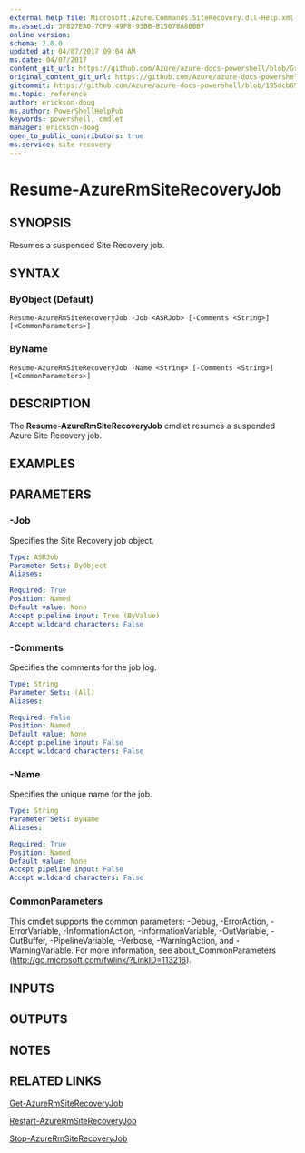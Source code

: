 ```yaml
---
external help file: Microsoft.Azure.Commands.SiteRecovery.dll-Help.xml
ms.assetid: 3F827EA0-7CF9-49F8-93BB-B15078A8BBB7
online version:
schema: 2.0.0
updated_at: 04/07/2017 09:04 AM
ms.date: 04/07/2017
content_git_url: https://github.com/Azure/azure-docs-powershell/blob/Graham71305/azureps-cmdlets-docs/ResourceManager/AzureRM.SiteRecovery/v3.7.0/Resume-AzureRmSiteRecoveryJob.md
original_content_git_url: https://github.com/Azure/azure-docs-powershell/blob/Graham71305/azureps-cmdlets-docs/ResourceManager/AzureRM.SiteRecovery/v3.7.0/Resume-AzureRmSiteRecoveryJob.md
gitcommit: https://github.com/Azure/azure-docs-powershell/blob/195dcb690a30a5f2c0ecd5606483862547ef544a
ms.topic: reference
author: erickson-doug
ms.author: PowerShellHelpPub
keywords: powershell, cmdlet
manager: erickson-doug
open_to_public_contributors: true
ms.service: site-recovery
---
```


# Resume-AzureRmSiteRecoveryJob

## SYNOPSIS
Resumes a suspended Site Recovery job.

## SYNTAX

### ByObject (Default)
```
Resume-AzureRmSiteRecoveryJob -Job <ASRJob> [-Comments <String>] [<CommonParameters>]
```

### ByName
```
Resume-AzureRmSiteRecoveryJob -Name <String> [-Comments <String>] [<CommonParameters>]
```

## DESCRIPTION
The **Resume-AzureRmSiteRecoveryJob** cmdlet resumes a suspended Azure Site Recovery job.

## EXAMPLES

## PARAMETERS

### -Job
Specifies the Site Recovery job object.

```yaml
Type: ASRJob
Parameter Sets: ByObject
Aliases: 

Required: True
Position: Named
Default value: None
Accept pipeline input: True (ByValue)
Accept wildcard characters: False
```

### -Comments
Specifies the comments for the job log.

```yaml
Type: String
Parameter Sets: (All)
Aliases: 

Required: False
Position: Named
Default value: None
Accept pipeline input: False
Accept wildcard characters: False
```

### -Name
Specifies the unique name for the job.

```yaml
Type: String
Parameter Sets: ByName
Aliases: 

Required: True
Position: Named
Default value: None
Accept pipeline input: False
Accept wildcard characters: False
```

### CommonParameters
This cmdlet supports the common parameters: -Debug, -ErrorAction, -ErrorVariable, -InformationAction, -InformationVariable, -OutVariable, -OutBuffer, -PipelineVariable, -Verbose, -WarningAction, and -WarningVariable. For more information, see about_CommonParameters (http://go.microsoft.com/fwlink/?LinkID=113216).

## INPUTS

## OUTPUTS

## NOTES

## RELATED LINKS

[Get-AzureRmSiteRecoveryJob](./Get-AzureRmSiteRecoveryJob.md)

[Restart-AzureRmSiteRecoveryJob](./Restart-AzureRmSiteRecoveryJob.md)

[Stop-AzureRmSiteRecoveryJob](./Stop-AzureRmSiteRecoveryJob.md)
